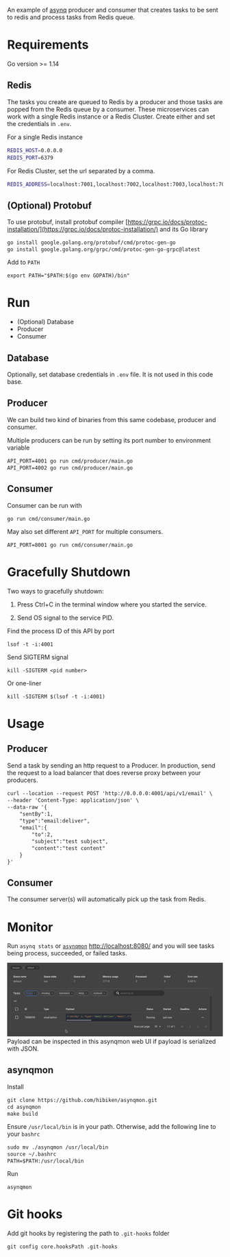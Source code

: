 An example of [asynq](https://github.com/hibiken/asynq) producer and consumer that creates tasks to be sent to redis and process tasks from Redis queue.

# Requirements

Go version >= 1.14

## Redis

The tasks you create are queued to Redis by a producer and those tasks are
popped from the Redis queue by a consumer. These microservices can work with
a single Redis instance or a Redis Cluster. Create either and set the credentials
in `.env`.

For a single Redis instance
```bash
REDIS_HOST=0.0.0.0
REDIS_PORT=6379
```

For Redis Cluster, set the url separated by a comma.
```bash
REDIS_ADDRESS=localhost:7001,localhost:7002,localhost:7003,localhost:7004,localhost:7005,localhost:7006
```

## (Optional) Protobuf

To use protobuf, install protobuf compiler [https://grpc.io/docs/protoc-installation/](https://grpc.io/docs/protoc-installation/) and its Go library

    go install google.golang.org/protobuf/cmd/protoc-gen-go
    go install google.golang.org/grpc/cmd/protoc-gen-go-grpc@latest

Add to `PATH`

    export PATH="$PATH:$(go env GOPATH)/bin"

# Run

 - (Optional) Database
 - Producer
 - Consumer

## Database

Optionally, set database credentials in `.env` file. It is not used in this code
base.

## Producer

We can build two kind of binaries from this same codebase, producer and consumer.

Multiple producers can be run by setting its port number to environment variable

    API_PORT=4001 go run cmd/producer/main.go
    API_PORT=4002 go run cmd/producer/main.go

## Consumer

Consumer can be run with

    go run cmd/consumer/main.go

May also set different `API_PORT` for multiple consumers.

    API_PORT=8001 go run cmd/consumer/main.go

# Gracefully Shutdown

Two ways to gracefully shutdown:

1. Press Ctrl+C in the terminal window where you started the service.


2. Send OS signal to the service PID.

Find the process ID of this API by port

    lsof -t -i:4001

Send SIGTERM signal

    kill -SIGTERM <pid number>

Or one-liner

    kill -SIGTERM $(lsof -t -i:4001)

# Usage

## Producer

Send a task by sending an http request to a Producer. In production, send the request to a load balancer that does reverse proxy between your producers.

    curl --location --request POST 'http://0.0.0.0:4001/api/v1/email' \
    --header 'Content-Type: application/json' \
    --data-raw '{
        "sentBy":1,
        "type":"email:deliver",
        "email":{
            "to":2,
            "subject":"test subject",
            "content":"test content"
        }
    }'



## Consumer

The consumer server(s) will automatically pick up the task from Redis.

# Monitor

Run `asynq stats` or [`asynqmon`](#asynqmon) [http://localhost:8080/](http://localhost:8080/) and you will see tasks being process, succeeded, or failed tasks.

![inspect-payload](assets/asynqmon-inspect-payload.png)
Payload can be inspected in this asynqmon web UI if payload is serialized with JSON.

## asynqmon

Install

    git clone https://github.com/hibiken/asynqmon.git
    cd asynqmon
    make build


Ensure `/usr/local/bin` is in your path. Otherwise, add the following line to your `bashrc`

    sudo mv ./asynqmon /usr/local/bin
    source ~/.bashrc
    PATH=$PATH:/usr/local/bin

Run

    asynqmon

    
# Git hooks

Add git hooks by registering the path to `.git-hooks` folder

    git config core.hooksPath .git-hooks
